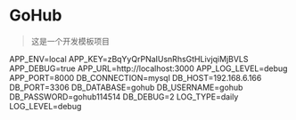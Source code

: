 # GoHub

> 这是一个开发模板项目

APP_ENV=local
APP_KEY=zBqYyQrPNaIUsnRhsGtHLivjqiMjBVLS
APP_DEBUG=true
APP_URL=http://localhost:3000
APP_LOG_LEVEL=debug
APP_PORT=8000
DB_CONNECTION=mysql
DB_HOST=192.168.6.166
DB_PORT=3306
DB_DATABASE=gohub
DB_USERNAME=gohub
DB_PASSWORD=gohub114514
DB_DEBUG=2
LOG_TYPE=daily
LOG_LEVEL=debug